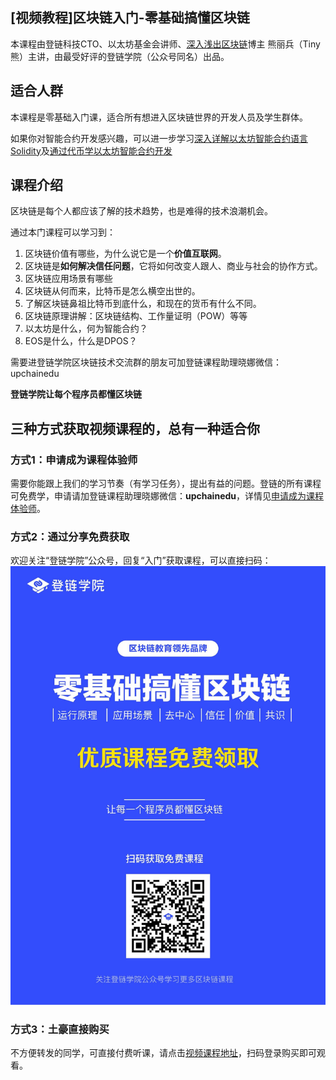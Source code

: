 ## [视频教程]区块链入门-零基础搞懂区块链


本课程由登链科技CTO、以太坊基金会讲师、[深入浅出区块链](https://learnblockchain.cn)博主 熊丽兵（Tiny熊）主讲，由最受好评的登链学院（公众号同名）出品。

## 适合人群
本课程是零基础入门课，适合所有想进入区块链世界的开发人员及学生群体。

如果你对智能合约开发感兴趣，可以进一步学习[深入详解以太坊智能合约语言Solidity](https://wiki.learnblockchain.cn/course/solidity.html)及[通过代币学以太坊智能合约开发](https://wiki.learnblockchain.cn/course/token.html)


## 课程介绍
区块链是每个人都应该了解的技术趋势，也是难得的技术浪潮机会。

通过本门课程可以学习到：
1. 区块链价值有哪些，为什么说它是一个**价值互联网**。
2. 区块链是**如何解决信任问题**，它将如何改变人跟人、商业与社会的协作方式。
3. 区块链应用场景有哪些
4. 区块链从何而来，比特币是怎么横空出世的。
5. 了解区块链鼻祖比特币到底什么，和现在的货币有什么不同。
6. 区块链原理讲解：区块链结构、工作量证明（POW）等等
7. 以太坊是什么，何为智能合约？
8. EOS是什么，什么是DPOS？


需要进登链学院区块链技术交流群的朋友可加登链课程助理晓娜微信：upchainedu

**登链学院让每个程序员都懂区块链**

## 三种方式获取视频课程的，总有一种适合你

### 方式1：申请成为课程体验师
 需要你能跟上我们的学习节奏（有学习任务），提出有益的问题。登链的所有课程可免费学，申请请加登链课程助理晓娜微信：**upchainedu**，详情见[申请成为课程体验师](https://learnblockchain.cn/course/#%E6%8B%9B%E5%8B%9F%E8%AF%BE%E7%A8%8B%E4%BD%93%E9%AA%8C%E5%B8%88)。


### 方式2：通过分享免费获取

欢迎关注“登链学院”公众号，回复“入门”获取课程，可以直接扫码：
![](../images/01.jpg)


### 方式3：土豪直接购买
不方便转发的同学，可直接付费听课，请点击[视频课程地址](https://ke.qq.com/course/318230?tuin=bd898bbf)，扫码登录购买即可观看。
